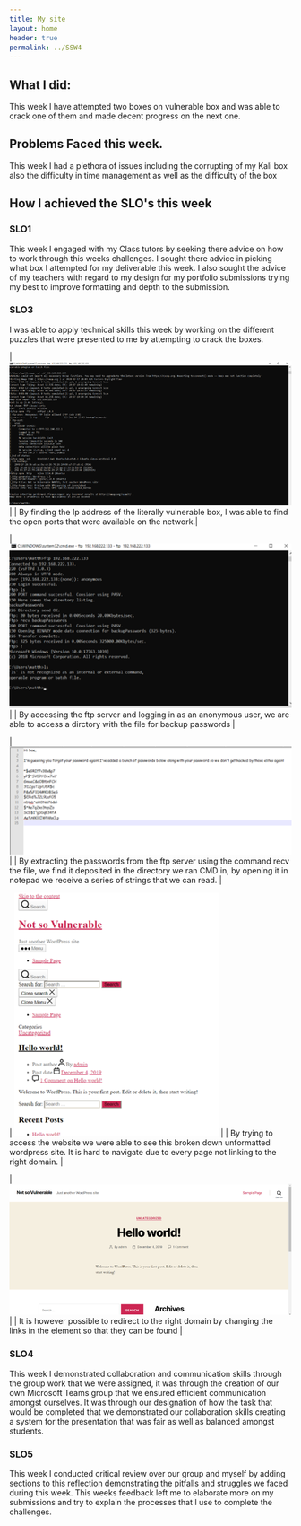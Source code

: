 ```yaml
---
title: My site
layout: home
header: true
permalink: ../SSW4
---
```


## What I did:
This week I have attempted two boxes on vulnerable box and was able to crack one of them and made decent progress on the next one.

## Problems Faced this week. 

This week  I had a plethora of issues including the corrupting of my Kali box also the difficulty in time management as well as the difficulty of the box



## How I achieved the SLO's this week

### SLO1
This week I engaged with my Class tutors by seeking there advice on how to work through this weeks challenges. I sought there advice in picking what box I attempted for my deliverable this week. I also sought the advice of my teachers with regard to my design for my portfolio submissions trying my best to improve formatting and depth to the submission.



### SLO3 
I was able to apply technical skills this week by working on the different puzzles that were presented to me by attempting to crack the boxes. 

| ![Nmap on windows ](/assets/netscan.png) | 
| By finding the Ip address of the literally vulnerable box, I was able to find the open ports that were available on the network.|


| ![File to Print](/assets/ftp.png) |
| By accessing the ftp server and logging in as an anonymous user, we are able to access a dirctory with the file for backup passwords |


| ![Backup Passwords](/assets/password.png) |
| By extracting the passwords from the ftp server using the command recv the file, we find it deposited in the directory we ran CMD in, by opening it in notepad we receive a series of strings that we can read. |

| ![Website](/assets/website.png) |
| By trying to access the website we were able to see this broken down unformatted wordpress site. It is hard to navigate due to every page not linking to the right domain. |

| ![Website](/assets/website2.png) |
| It is however possible to redirect to the right domain by changing the links in the element so that they can be found |

### SLO4 
This week I demonstrated collaboration and communication skills through the group work that we were assigned, it was through the creation of our own Microsoft Teams group that we ensured efficient communication amongst ourselves. It was through our designation of how the task that would be completed that we demonstrated our collaboration skills creating a system for the presentation that was fair as well as balanced amongst students. 

### SLO5
This week I conducted critical review over our group and myself by adding sections to this reflection demonstrating the pitfalls and struggles we faced during this week. This weeks feedback left me to elaborate more on my submissions and try to explain the processes that I use to complete the challenges.
